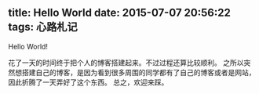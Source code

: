 title: Hello World
date: 2015-07-07 20:56:22
tags: 心路札记
---

Hello World!

花了一天的时间终于把个人的博客搭建起来。不过过程还算比较顺利。
之所以突然想搭建自己的博客，是因为看到很多周围的同学都有了自己的博客或者是网站，因此折腾了一天弄好了这个东西。
总之，欢迎来踩。

<!--more-->